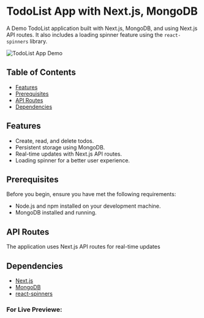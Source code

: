 # TodoList App with Next.js, MongoDB

A Demo TodoList application built with Next.js, MongoDB, and using Next.js API routes. It also includes a loading spinner feature using the `react-spinners` library.

![TodoList App Demo](demo.gif)

## Table of Contents

- [Features](#features)
- [Prerequisites](#prerequisites)
- [API Routes](#api-routes)
- [Dependencies](#dependencies)

## Features

- Create, read, and delete todos.
- Persistent storage using MongoDB.
- Real-time updates with Next.js API routes.
- Loading spinner for a better user experience.

## Prerequisites

Before you begin, ensure you have met the following requirements:

- Node.js and npm installed on your development machine.
- MongoDB installed and running.

## API Routes

The application uses Next.js API routes for real-time updates

## Dependencies

- [Next.js](https://nextjs.org/)
- [MongoDB](https://www.mongodb.com/)
- [react-spinners](https://www.npmjs.com/package/react-spinners)


### For Live Previewe: 






